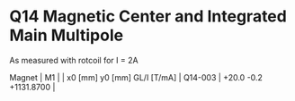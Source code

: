 Q14 Magnetic Center and Integrated Main Multipole
=================================================

As measured with rotcoil for I =   2A

Magnet  |             M1               |
        | x0 [mm]  y0 [mm] GL/I [T/mA] |
Q14-003 |   +20.0     -0.2 +1131.8700  |
